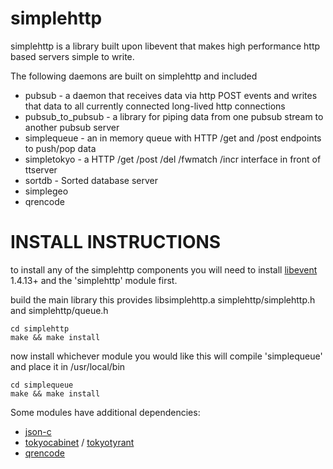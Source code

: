 simplehttp
==========

simplehttp is a library built upon libevent that makes high performance http based servers simple to write.

The following daemons are built on simplehttp and included

 * pubsub - a daemon that receives data via http POST events and writes that data to all currently connected long-lived http connections
 * pubsub_to_pubsub - a library for piping data from one pubsub stream to another pubsub server
 * simplequeue - an in memory queue with HTTP /get and /post endpoints to push/pop data
 * simpletokyo - a HTTP /get /post /del /fwmatch /incr interface in front of ttserver
 * sortdb - Sorted database server
 * simplegeo
 * qrencode

INSTALL INSTRUCTIONS
====================

to install any of the simplehttp components you will need to install 
[libevent](http://www.monkey.org/~provos/libevent/) 1.4.13+ and the 'simplehttp' module first.

build the main library
this provides libsimplehttp.a simplehttp/simplehttp.h and simplehttp/queue.h

    cd simplehttp
    make && make install

now install whichever module you would like
this will compile 'simplequeue' and place it in /usr/local/bin

    cd simplequeue
    make && make install

Some modules have additional dependencies:

* [json-c](http://oss.metaparadigm.com/json-c/)
* [tokyocabinet](http://fallabs.com/tokyocabinet/) / [tokyotyrant](http://fallabs.com/tokyotyrant/)
* [qrencode](http://fukuchi.org/works/qrencode/index.en.html)

